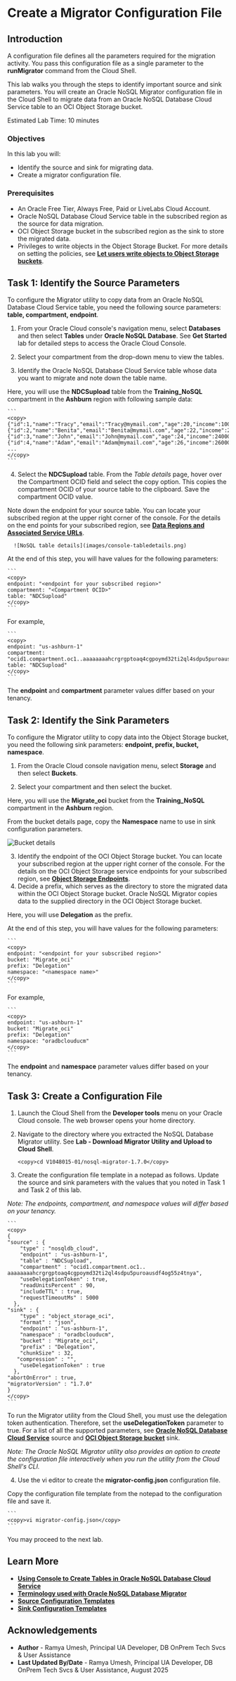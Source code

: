 # Create a Migrator Configuration File

## Introduction

A configuration file defines all the parameters required for the migration activity. You pass this configuration file as a single parameter to the **runMigrator** command from the Cloud Shell. 

This lab walks you through the steps to identify important source and sink parameters. You will create an Oracle NoSQL Migrator configuration file in the Cloud Shell to migrate data from an Oracle NoSQL Database Cloud Service table to an OCI Object Storage bucket. 

Estimated Lab Time: 10 minutes

### Objectives

In this lab you will:
* Identify the source and sink for migrating data.
* Create a migrator configuration file.

### Prerequisites

* An Oracle Free Tier, Always Free, Paid or LiveLabs Cloud Account.
* Oracle NoSQL Database Cloud Service table in the subscribed region as the source for data migration.
* OCI Object Storage bucket in the subscribed region as the sink to store the migrated data.
* Privileges to write objects in the Object Storage Bucket. For more details on setting the policies, see **[Let users write objects to Object Storage buckets](https://docs.oracle.com/en-us/iaas/Content/Identity/policiescommon/commonpolicies.htm#write-objects-to-buckets)**.

## Task 1: Identify the Source Parameters

To configure the Migrator utility to copy data from an Oracle NoSQL Database Cloud Service table, you need the following source parameters:  **table, compartment, endpoint**.

1. From your Oracle Cloud console's navigation menu, select **Databases** and then select **Tables** under **Oracle NoSQL Database**. See **Get Started** lab for detailed steps to access the Oracle Cloud Console.

2. Select your compartment from the drop-down menu to view the tables. 

3. Identify the Oracle NoSQL Database Cloud Service table whose data you want to migrate and note down the table name. 

  Here, you will use the **NDCSupload** table from the **Training_NoSQL** compartment in the **Ashburn** region with following sample data:

    ```
    <copy>
    {"id":1,"name":"Tracy","email":"Tracy@mymail.com","age":20,"income":1000}
    {"id":2,"name":"Benita","email":"Benita@mymail.com","age":22,"income":22000}
    {"id":3,"name":"John","email":"John@mymail.com","age":24,"income":24000}
    {"id":4,"name":"Adam","email":"Adam@mymail.com","age":26,"income":26000}
    ... 
    </copy>
    ```

4. Select the **NDCSupload** table. From the *Table details* page, hover over the Compartment OCID field and select the copy option. This copies the compartment OCID of your source table to the clipboard. Save the compartment OCID value.

  Note down the endpoint for your source table. You can locate your subscribed region at the upper right corner of the console. For the details on the end points for your subscribed region, see **[Data Regions and Associated Service URLs](https://docs.oracle.com/en/cloud/paas/nosql-cloud/fnsxl/index.html#FNSXL-GUID-D89BB422-A394-404E-8759-1A620C7D8125)**.

      ![NoSQL table details](images/console-tabledetails.png)

  At the end of this step, you will have values for the following parameters:

    ```
    <copy>
    endpoint: "<endpoint for your subscribed region>"
    compartment: "<Compartment OCID>"
    table: "NDCSupload"
    </copy>
    ```

  For example,

    ```
    <copy>
    endpoint: "us-ashburn-1"
    compartment: "ocid1.compartment.oc1..aaaaaaaahcrgrgptoaq4cgpoymd32ti2ql4sdpu5puroausdf4og55z4tnya"
    table: "NDCSupload"
    </copy>
    ```

  The **endpoint** and **compartment** parameter values differ based on your tenancy.

## Task 2: Identify the Sink Parameters

To configure the Migrator utility to copy data into the Object Storage bucket, you need the following sink parameters: **endpoint, prefix, bucket, namespace**.

1. From the Oracle Cloud console navigation menu, select **Storage** and then select **Buckets**. 

2. Select your compartment and then select the bucket. 

  Here, you will use the **Migrate\_oci** bucket from the **Training_NoSQL** compartment in the **Ashburn** region. 

  From the bucket details page, copy the **Namespace** name to use in sink configuration parameters.

  ![Bucket details](images/objectstorage_latest.png)

3. Identify the endpoint of the OCI Object Storage bucket. You can locate your subscribed region at the upper right corner of the console. For the details on the OCI Object Storage service endpoints for your subscribed region, see **[Object Storage Endpoints](https://docs.oracle.com/en-us/iaas/api/#/en/objectstorage/20160918/)**.
4. Decide a prefix, which serves as the directory to store the migrated data within the OCI Object Storage bucket. Oracle NoSQL Migrator copies data to the supplied directory in the OCI Object Storage bucket. 

  Here, you will use **Delegation** as the prefix.

  At the end of this step, you will have values for the following parameters:   

    ```
    <copy>
    endpoint: "<endpoint for your subscribed region>"
    bucket: "Migrate_oci"
    prefix: "Delegation"
    namespace: "<namespace name>"
    </copy>
    ```

  For example,

    ```
    <copy>
    endpoint: "us-ashburn-1"
    bucket: "Migrate_oci"
    prefix: "Delegation"
    namespace: "oradbclouducm" 
    </copy>
    ```

  The **endpoint** and **namespace** parameter values differ based on your tenancy.

## Task 3: Create a Configuration File

1. Launch the Cloud Shell from the **Developer tools** menu on your Oracle Cloud console. The web browser opens your home directory.
2. Navigate to the directory where you extracted the NoSQL Database Migrator utility. See **Lab - Download Migrator Utility and Upload to Cloud Shell**.

    ```
    <copy>cd V1048015-01/nosql-migrator-1.7.0</copy>
    ```

3. Create the configuration file template in a notepad as follows. Update the source and sink parameters with the values that you noted in Task 1 and Task 2 of this lab. 

  *Note: The endpoints, compartment, and namespace values will differ based on your tenancy.*  

    ```
    <copy>
    {
    "source" : {
        "type" : "nosqldb_cloud",
        "endpoint" : "us-ashburn-1",
        "table" : "NDCSupload",
        "compartment" : "ocid1.compartment.oc1.. aaaaaaaahcrgrgptoaq4cgpoymd32ti2ql4sdpu5puroausdf4og55z4tnya",
        "useDelegationToken" : true,
        "readUnitsPercent" : 90,
        "includeTTL" : true,
        "requestTimeoutMs" : 5000
      },
    "sink" : {
        "type" : "object_storage_oci",
        "format" : "json",
        "endpoint" : "us-ashburn-1",
        "namespace" : "oradbclouducm",
        "bucket" : "Migrate_oci",
        "prefix" : "Delegation",
        "chunkSize" : 32,
       "compression" : "",
        "useDelegationToken" : true
      },
    "abortOnError" : true,
    "migratorVersion" : "1.7.0"
    }
    </copy>
    ```
 
  To run the Migrator utility from the Cloud Shell, you must use the delegation token authentication. Therefore, set the **useDelegationToken** parameter to true. For a list of all the supported parameters, see **[Oracle NoSQL Database Cloud Service](https://docs.oracle.com/en/cloud/paas/nosql-cloud/onscl/#GUID-5A70801B-F281-4FA2-91A9-77CCCC3C3098)** source and **[OCI Object Storage bucket](https://docs.oracle.com/en/cloud/paas/nosql-cloud/onscl/#GUID-B79ED267-0F42-40CE-B672-9F7AB65BDA1D)** sink.  

  *Note: The Oracle NoSQL Migrator utility also provides an option to create the configuration file interactively when you run the utility from the Cloud Shell's CLI.*  

4. Use the vi editor to create the **migrator-config.json** configuration file. 

  Copy the configuration file template from the notepad to the configuration file and save it. 

    ```
    <copy>vi migrator-config.json</copy>
    ```

You may proceed to the next lab.

## Learn More

* **[Using Console to Create Tables in Oracle NoSQL Database Cloud Service](https://docs.oracle.com/en/cloud/paas/nosql-cloud/wqqvo/index.html#articletitle)**
* **[Terminology used with Oracle NoSQL Database Migrator](https://docs.oracle.com/en/cloud/paas/nosql-cloud/cjphq/index.html#GUID-3F02818F-0589-4366-9D1E-8230FADFDFE8)**
* **[Source Configuration Templates](https://docs.oracle.com/en/cloud/paas/nosql-cloud/onscl/index.html#ONSCL-GUID-FF56A474-C6EC-40DA-8AAA-9EBA6B616630)**
* **[Sink Configuration Templates](https://docs.oracle.com/en/cloud/paas/nosql-cloud/onscl/index.html#ONSCL-GUID-832FE48D-2A90-4DCA-95A6-40687CA7F39B)**

## Acknowledgements
* **Author** - Ramya Umesh, Principal UA Developer, DB OnPrem Tech Svcs & User Assistance
* **Last Updated By/Date** - Ramya Umesh, Principal UA Developer, DB OnPrem Tech Svcs & User Assistance, August 2025

